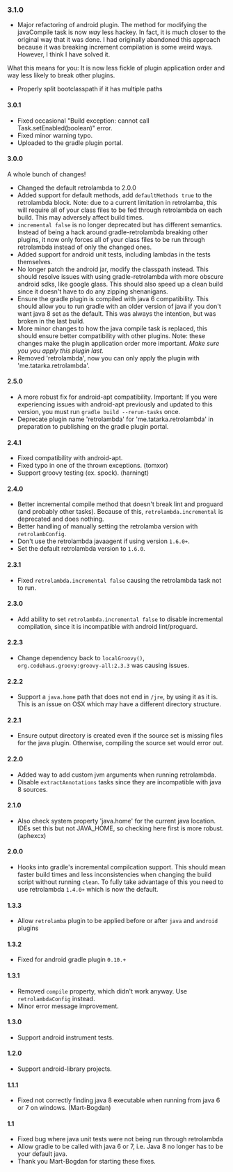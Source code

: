 ### 3.1.0
- Major refactoring of android plugin.
The method for modifying the javaCompile task is now *way* less hackey. In fact,
it is much closer to the original way that it was done. I had originally
abandoned this approach because it was breaking increment compilation is some
weird ways. However, I think I have solved it.

What this means for you: It is now less fickle of plugin application order and
way less likely to break other plugins.
- Properly split bootclasspath if it has multiple paths

#### 3.0.1
- Fixed occasional "Build exception: cannot call Task.setEnabled(boolean)" error.
- Fixed minor warning typo.
- Uploaded to the gradle plugin portal.

#### 3.0.0
A whole bunch of changes!
- Changed the default retrolambda to 2.0.0
- Added support for default methods, add `defaultMethods true` to the retrolambda block. Note: due
  to a current limitation in retrolamba, this will require all of your class files to be fed through
  retrolambda on each build. This may adversely affect build times.
- `incremental false` is no longer deprecated but has different semantics. Instead of being a hack
  around gradle-retrolambda breaking other plugins, it now only forces all of your class files to be
  run through retrolambda instead of only the changed ones.
- Added support for android unit tests, including lambdas in the tests themselves.
- No longer patch the android jar, modify the classpath instead. This should resolve issues with
  using gradle-retrolambda with more obscure android sdks, like google glass. This should also speed
  up a clean build since it doesn't have to do any zipping shenanigans.
- Ensure the gradle plugin is compiled with java 6 compatibility. This should allow you to run
  gradle with an older version of java if you don't want java 8 set as the default. This was always
  the intention, but was broken in the last build.
- More minor changes to how the java compile task is replaced, this should ensure better
  compatibility with other plugins. Note: these changes make the plugin application order more
  important. *Make sure you you apply this plugin last.*
- Removed 'retrolambda', now you can only apply the plugin with 'me.tatarka.retrolambda'.

#### 2.5.0
- A more robust fix for android-apt compatibility. Important: If you were experiencing issues with
android-apt previously and updated to this version, you must run `gradle build --rerun-tasks` once.
- Deprecate plugin name 'retrolambda' for 'me.tatarka.retrolambda' in preparation to publishing on
the gradle plugin portal.

#### 2.4.1
- Fixed compatibility with android-apt.
- Fixed typo in one of the thrown exceptions. (tomxor)
- Support groovy testing (ex. spock). (harningt)

#### 2.4.0

- Better incremental compile method that doesn't break lint and proguard (and
  probably other tasks). Because of this, `retrolambda.incremental` is deprecated
  and does nothing.
- Better handling of manually setting the retrolamba version with
  `retrolambConfig`.
- Don't use the retrolambda javaagent if using version `1.6.0+`.
- Set the default retrolambda version to `1.6.0`.

#### 2.3.1

- Fixed `retrolambda.incremental false` causing the retrolambda task not to run.

#### 2.3.0

- Add ability to set `retrolambda.incremental false` to disable incremental compilation, since it is
  incompatible with android lint/proguard.

#### 2.2.3

- Change dependency back to `localGroovy()`, `org.codehaus.groovy:groovy-all:2.3.3` was causing
  issues.

#### 2.2.2

- Support a `java.home` path that does not end in `/jre`, by using it as it is.
This is an issue on OSX which may have a different directory structure.

#### 2.2.1

- Ensure output directory is created even if the source set is missing files for the java plugin.
Otherwise, compiling the source set would error out.

#### 2.2.0

- Added way to add custom jvm arguments when running retrolambda.
- Disable `extractAnnotations` tasks since they are incompatible with java 8 sources.

#### 2.1.0

- Also check system property 'java.home' for the current java location. IDEs set this but not
  JAVA_HOME, so checking here first is more robust. (aphexcx)

#### 2.0.0
- Hooks into gradle's incremental compilcation support. This should mean faster build times and less
  inconsistencies when changing the build script without running `clean`. To fully take advantage of
  this you need to use retrolambda `1.4.0+` which is now the default.

#### 1.3.3
- Allow `retrolamba` plugin to be applied before or after `java` and `android`
  plugins

#### 1.3.2
- Fixed for android gradle plugin `0.10.+`

#### 1.3.1
- Removed `compile` property, which didn't work anyway. Use `retrolambdaConfig`
  instead.
- Minor error message improvement.

#### 1.3.0
- Support android instrument tests.

#### 1.2.0
- Support android-library projects.

#### 1.1.1
- Fixed not correctly finding java 8 executable when running from java 6 or 7 on
  windows. (Mart-Bogdan)

#### 1.1
- Fixed bug where java unit tests were not being run through retrolambda
- Allow gradle to be called with java 6 or 7, i.e. Java 8 no longer has to be
  your default java.
- Thank you Mart-Bogdan for starting these fixes.
